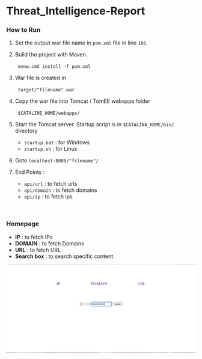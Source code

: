 # Threat_Intelligence-Report

### How to Run

1. Set the output war file name in `pom.xml` file in line `106`.
2. Build the project with Maven. 
   <p><code> mvnw.cmd install -f pom.xml </code></p>
3. War file is created in
   <p> <code> target/"filename".war </code> </p>
   
4. Copy the war file into Tomcat / TomEE webapps folder
   <p><code> $CATALINE_HOME/webapps/ </code></p>
   
5. Start the Tomcat server. Startup script is in `$CATALINA_HOME/bin/` directory
    - `startup.bat` : for Windows
    - `startup.sh`  : for Linux
      
    
4. Goto `localhost:8080/"filename"/`
   

5. End Points : 
    - `api/url`  : to fetch urls
    - `api/domain`  : to fetch domains
    - `api/ip`  : to fetch ips

<br/>

### Homepage

- **IP** : to fetch IPs
- **DOMAIN** : to fetch Domains
- **URL** : to fetch URL
- **Search box** : to search specific content

<img src="homepage.png" alt="homepage.png" />

